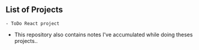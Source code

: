 ## List of Projects

    - ToDo React project

- This repository also contains notes I've accumulated while doing theses projects..

